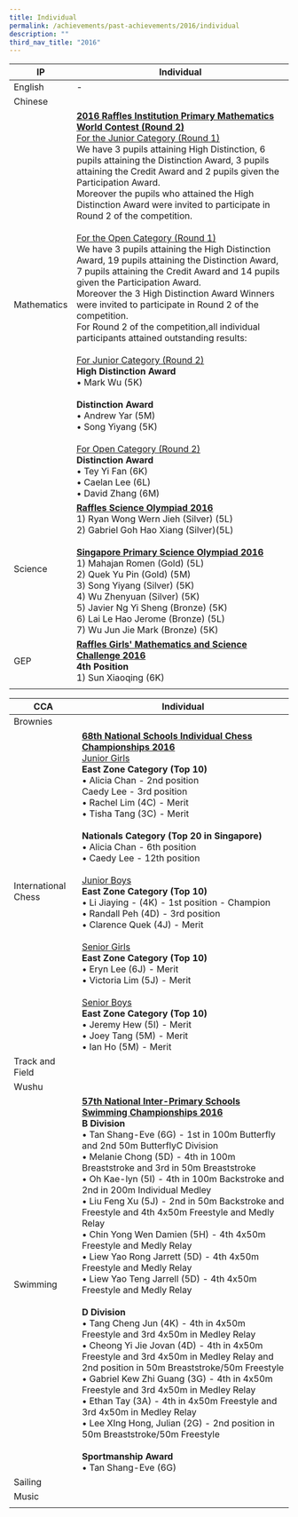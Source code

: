 ```yaml
---
title: Individual
permalink: /achievements/past-achievements/2016/individual
description: ""
third_nav_title: "2016"
---
```

| IP | Individual |
|---|---|
| English | - |
| Chinese |  |
| Mathematics | <u><strong> 2016 Raffles Institution Primary Mathematics World Contest (Round 2) </strong></u><br><u> For the Junior Category (Round 1) </u><br>We have 3 pupils attaining High Distinction, 6 pupils attaining the Distinction Award, 3 pupils attaining the Credit Award and 2 pupils given the Participation Award.<br>Moreover the pupils who attained the High Distinction Award were invited to participate in Round 2 of the competition.<br><br><u>For the Open Category (Round 1) </u><br>We have 3 pupils attaining the High Distinction Award, 19 pupils attaining the Distinction Award, 7 pupils attaining the Credit Award and 14 pupils given the Participation Award.<br>Moreover the 3 High Distinction Award Winners were invited to participate in Round 2 of the competition.<br>For Round 2 of the competition,all individual participants attained outstanding results:<br><br><u>For Junior Category (Round 2)</u><br>**High Distinction Award**<br>• Mark Wu (5K) <br><br>**Distinction Award**<br>• Andrew Yar (5M)<br>• Song Yiyang (5K) <br> <br> <u> For Open Category (Round 2) </u><br>**Distinction Award**<br>• Tey Yi Fan (6K)<br>• Caelan Lee (6L)<br>• David Zhang (6M) |
| Science | <u><strong> Raffles Science Olympiad 2016 </strong></u><br>1) Ryan Wong Wern Jieh (Silver) (5L)<br>2) Gabriel Goh Hao Xiang (Silver)(5L)<br><br> <u><strong> Singapore Primary Science Olympiad 2016<br> </strong></u> 1) Mahajan Romen (Gold) (5L) <br>2) Quek Yu Pin (Gold) (5M)<br>3) Song Yiyang (Silver) (5K)<br>4) Wu Zhenyuan (Silver) (5K)<br>5) Javier Ng Yi Sheng (Bronze) (5K)<br>6) Lai Le Hao Jerome (Bronze) (5L)<br>7) Wu Jun Jie Mark (Bronze) (5K) |
| GEP | <u><Strong> Raffles Girls' Mathematics and Science Challenge 2016 </strong></u><br>**4th Position**<br>1) Sun Xiaoqing (6K) |
| | |

| CCA | Individual |
|---|---|
| Brownies |  |
| International Chess | <u><strong> 68th National Schools Individual Chess Championships 2016 </strong></u><br><u>Junior Girls</u><br>**East Zone Category (Top 10)**<br>• Alicia Chan - 2nd position<br>Caedy Lee - 3rd position<br>• Rachel Lim (4C) - Merit<br>• Tisha Tang (3C) - Merit <br><br>**Nationals Category (Top 20 in Singapore)**<br>• Alicia Chan - 6th position<br>• Caedy Lee - 12th position <br><br> <u>Junior Boys </u><br>**East Zone Category (Top 10)**<br>• Li Jiaying - (4K) - 1st position - Champion<br>• Randall Peh (4D) - 3rd position<br>• Clarence Quek (4J) - Merit <Br><Br><u>Senior Girls </u><br>**East Zone Category (Top 10)**<br> • Eryn Lee (6J) - Merit<br>• Victoria Lim (5J) - Merit <br><Br><u> Senior Boys </u><br>**East Zone Category (Top 10)**<br>• Jeremy Hew (5I) - Merit<br>• Joey Tang (5M) - Merit<br>• Ian Ho (5M) - Merit |
| Track and Field |  |
| Wushu |  |
| Swimming | <u><strong> 57th National Inter-Primary Schools Swimming Championships 2016 </strong></u><br>**B Division**<br>• Tan Shang-Eve (6G) - 1st in 100m Butterfly and 2nd 50m ButterflyC Division<br>• Melanie Chong (5D) - 4th in 100m Breaststroke and 3rd in 50m Breaststroke<br>• Oh Kae-lyn (5I) - 4th in 100m Backstroke and 2nd in 200m Individual Medley<br>• Liu Feng Xu (5J) - 2nd in 50m Backstroke and Freestyle and 4th 4x50m Freestyle and Medly Relay<br>• Chin Yong Wen Damien (5H) - 4th 4x50m Freestyle and Medly Relay<br>• Liew Yao Rong Jarrett (5D) - 4th 4x50m Freestyle and Medly Relay<br>• Liew Yao Teng Jarrell (5D) - 4th 4x50m Freestyle and Medly Relay <br><Br> **D Division**<br>• Tang Cheng Jun (4K) - 4th in 4x50m Freestyle and 3rd 4x50m in Medley Relay<br>• Cheong Yi Jie Jovan (4D) - 4th in 4x50m Freestyle and 3rd 4x50m in Medley Relay and 2nd position in 50m Breaststroke/50m Freestyle<br>• Gabriel Kew Zhi Guang (3G) - 4th in 4x50m Freestyle and 3rd 4x50m in Medley Relay<br>• Ethan Tay (3A) - 4th in 4x50m Freestyle and 3rd 4x50m in Medley Relay<br>• Lee XIng Hong, Julian  (2G) - 2nd position in 50m Breaststroke/50m Freestyle <br><Br>**Sportmanship Award**<br>• Tan Shang-Eve (6G) |
| Sailing |  |
| Music |  |
| | |